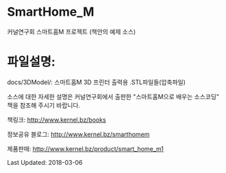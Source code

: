 # SmartHome_M
커널연구회 스마트홈M 프로젝트 (책안의 예제 소스)

# 파일설명:
docs/3DModel/: 스마트홈M 3D 프린터 출력용 .STL파일들(압축파일)

소스에 대한 자세한 설명은
커널연구회에서 출판한 "스마트홈M으로 배우는 소스코딩" 책을 참조해 주시기 바랍니다.

책링크:
http://www.kernel.bz/books

정보공유 블로그:
http://www.kernel.bz/smarthomem

제품판매:
http://www.kernel.bz/product/smart_home_m1

Last Updated: 2018-03-06
